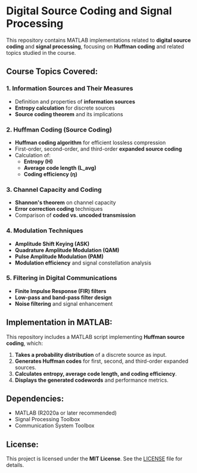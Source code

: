 # Digital Source Coding and Signal Processing

This repository contains MATLAB implementations related to **digital source coding** and **signal processing**, focusing on **Huffman coding** and related topics studied in the course.

## Course Topics Covered:

### 1. Information Sources and Their Measures
- Definition and properties of **information sources**
- **Entropy calculation** for discrete sources
- **Source coding theorem** and its implications

### 2. Huffman Coding (Source Coding)
- **Huffman coding algorithm** for efficient lossless compression
- First-order, second-order, and third-order **expanded source coding**
- Calculation of:
  - **Entropy (H)**
  - **Average code length (L_avg)**
  - **Coding efficiency (η)**

### 3. Channel Capacity and Coding
- **Shannon's theorem** on channel capacity
- **Error correction coding** techniques
- Comparison of **coded vs. uncoded transmission**

### 4. Modulation Techniques
- **Amplitude Shift Keying (ASK)**
- **Quadrature Amplitude Modulation (QAM)**
- **Pulse Amplitude Modulation (PAM)**
- **Modulation efficiency** and signal constellation analysis

### 5. Filtering in Digital Communications
- **Finite Impulse Response (FIR) filters**
- **Low-pass and band-pass filter design**
- **Noise filtering** and signal enhancement

## Implementation in MATLAB:
This repository includes a MATLAB script implementing **Huffman source coding**, which:
1. **Takes a probability distribution** of a discrete source as input.
2. **Generates Huffman codes** for first, second, and third-order expanded sources.
3. **Calculates entropy, average code length, and coding efficiency**.
4. **Displays the generated codewords** and performance metrics.

## Dependencies:
- MATLAB (R2020a or later recommended)
- Signal Processing Toolbox
- Communication System Toolbox

## License:
This project is licensed under the **MIT License**. See the [LICENSE](LICENSE) file for details.
